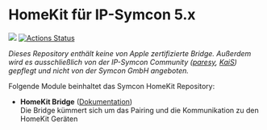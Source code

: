 # HomeKit für IP-Symcon 5.x

<a href="https://www.symcon.de"><img src="https://img.shields.io/badge/IP--Symcon-5.x-blue.svg?style=flat-square"/></a>
[![Actions Status](https://wdp9fww0r9.execute-api.us-west-2.amazonaws.com/production/badge/paresy/HomeKit?style=flat-square)](https://wdp9fww0r9.execute-api.us-west-2.amazonaws.com/production/results/paresy/HomeKit)
<br/>

_Dieses Repository enthält keine von Apple zertifizierte Bridge. Außerdem wird es ausschließlich von der IP-Symcon Community (<a href="https://www.symcon.de/forum/members/1-paresy">paresy</a>, <a href="https://www.symcon.de/forum/members/10751-KaiS">KaiS</a>) gepflegt und nicht von der Symcon GmbH angeboten._

Folgende Module beinhaltet das Symcon HomeKit Repository:

- __HomeKit Bridge__ ([Dokumentation](docs))  
    Die Bridge kümmert sich um das Pairing und die Kommunikation zu den HomeKit Geräten
